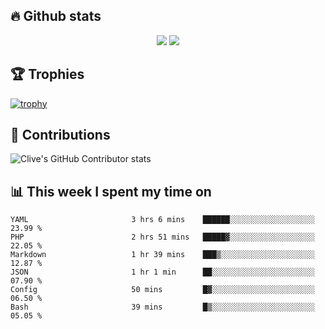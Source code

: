 ## &#128293; Github stats

<!-- GitHub Readme Streak Stats - https://github.com/DenverCoder1/github-readme-streak-stats -->
<p align="center">

<picture>
  <source 
    srcset="https://github-readme-stats.vercel.app/api?username=clivewalkden&count_private=true&show_icons=true&theme=darcula"
    media="(prefers-color-scheme: dark)"
  />
  <source
    srcset="https://github-readme-stats.vercel.app/api?username=clivewalkden&count_private=true&show_icons=true&theme=calm"
    media="(prefers-color-scheme: light), (prefers-color-scheme: no-preference)"
  />
  <img src="https://github-readme-stats.vercel.app/api?username=clivewalkden&count_private=true&show_icons=true&theme=darcula" />
</picture>

<a href="https://git.io/streak-stats" target="_blank">
  <img src="http://github-readme-streak-stats.herokuapp.com?user=clivewalkden&theme=darcula&date_format=j%20M%5B%20Y%5D" />
</a>

</p>

## &#127942; Trophies
[![trophy](https://github-profile-trophy.vercel.app/?username=clivewalkden&theme=onedark)](https://github.com/clivewalkden/github-profile-trophy)

## &#129309; Contributions
![Clive's GitHub Contributor stats](https://github-contributor-stats.vercel.app/api?username=clivewalkden)

## &#128202; This week I spent my time on
<!--START_SECTION:waka-->

```text
YAML                       3 hrs 6 mins    ██████░░░░░░░░░░░░░░░░░░░   23.99 %
PHP                        2 hrs 51 mins   █████▓░░░░░░░░░░░░░░░░░░░   22.05 %
Markdown                   1 hr 39 mins    ███▒░░░░░░░░░░░░░░░░░░░░░   12.87 %
JSON                       1 hr 1 min      ██░░░░░░░░░░░░░░░░░░░░░░░   07.90 %
Config                     50 mins         █▓░░░░░░░░░░░░░░░░░░░░░░░   06.50 %
Bash                       39 mins         █▒░░░░░░░░░░░░░░░░░░░░░░░   05.05 %
```

<!--END_SECTION:waka-->
